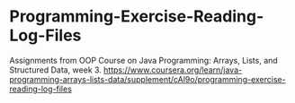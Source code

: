 # Programming-Exercise-Reading-Log-Files
Assignments from OOP Course on Java Programming: Arrays, Lists, and Structured Data, week 3. https://www.coursera.org/learn/java-programming-arrays-lists-data/supplement/cAl9o/programming-exercise-reading-log-files
